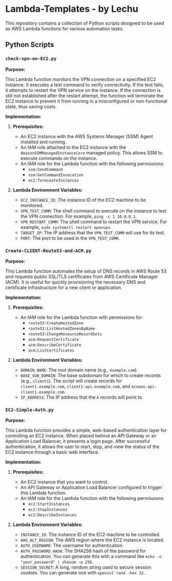 # Lambda-Templates - by Lechu

This repository contains a collection of Python scripts designed to be used as AWS Lambda functions for various automation tasks.

## Python Scripts

### `check-vpn-on-EC2.py`

**Purpose:**

This Lambda function monitors the VPN connection on a specified EC2 instance. It executes a test command to verify connectivity. If the test fails, it attempts to restart the VPN service on the instance. If the connection is still not established after the restart attempt, the function will terminate the EC2 instance to prevent it from running in a misconfigured or non-functional state, thus saving costs.

**Implementation:**

1.  **Prerequisites:**
    *   An EC2 instance with the AWS Systems Manager (SSM) Agent installed and running.
    *   An IAM role attached to the EC2 instance with the `AmazonSSMManagedInstanceCore` managed policy. This allows SSM to execute commands on the instance.
    *   An IAM role for the Lambda function with the following permissions:
        *   `ssm:SendCommand`
        *   `ssm:GetCommandInvocation`
        *   `ec2:TerminateInstances`

2.  **Lambda Environment Variables:**
    *   `EC2_INSTANCE_ID`: The instance ID of the EC2 machine to be monitored.
    *   `VPN_TEST_COMM`: The shell command to execute on the instance to test the VPN connection. For example, `ping -c 1 10.0.0.1`.
    *   `VPN_RESTART_COMM`: The shell command to restart the VPN service. For example, `sudo systemctl restart openvpn`.
    *   `TARGET_IP`: The IP address that the `VPN_TEST_COMM` will use for its test.
    *   `PORT`: The port to be used in the `VPN_TEST_COMM`.

### `Create-CLIENT-Route53-and-ACM.py`

**Purpose:**

This Lambda function automates the setup of DNS records in AWS Route 53 and requests public SSL/TLS certificates from AWS Certificate Manager (ACM). It is useful for quickly provisioning the necessary DNS and certificate infrastructure for a new client or application.

**Implementation:**

1.  **Prerequisites:**
    *   An IAM role for the Lambda function with permissions for:
        *   `route53:CreateHostedZone`
        *   `route53:ListHostedZonesByName`
        *   `route53:ChangeResourceRecordSets`
        *   `acm:RequestCertificate`
        *   `acm:DescribeCertificate`
        *   `acm:ListCertificates`

2.  **Lambda Environment Variables:**
    *   `DOMAIN_NAME`: The root domain name (e.g., `example.com`).
    *   `BASE_SUB_DOMAIN`: The base subdomain for which to create records (e.g., `client1`). The script will create records for `client1.example.com`, `client1-api.example.com`, and `ecoaas-api-client1.example.com`.
    *   `IP_ADDRESS`: The IP address that the `A` records will point to.

### `EC2-Simple-Auth.py`

**Purpose:**

This Lambda function provides a simple, web-based authentication layer for controlling an EC2 instance. When placed behind an API Gateway or an Application Load Balancer, it presents a login page. After successful authentication, it allows the user to start, stop, and view the status of the EC2 instance through a basic web interface.

**Implementation:**

1.  **Prerequisites:**
    *   An EC2 instance that you want to control.
    *   An API Gateway or Application Load Balancer configured to trigger this Lambda function.
    *   An IAM role for the Lambda function with the following permissions:
        *   `ec2:StartInstances`
        *   `ec2:StopInstances`
        *   `ec2:DescribeInstances`

2.  **Lambda Environment Variables:**
    *   `INSTANCE_ID`: The instance ID of the EC2 machine to be controlled.
    *   `AWS_ALT_REGION`: The AWS region where the EC2 instance is located.
    *   `AUTH_USERNAME`: The username for authentication.
    *   `AUTH_PASSWORD_HASH`: The SHA256 hash of the password for authentication. You can generate this with a command like `echo -n "your_password" | shasum -a 256`.
    *   `SESSION_SECRET`: A long, random string used to secure session cookies. You can generate one with `openssl rand -hex 32`.
